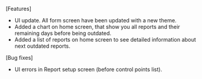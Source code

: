 [Features]
  - UI update. All form screen have been updated with a new theme.
  - Added a chart on home screen, that show you all reports and their remaining days before being outdated.
  - Added a list of reports on home screen to see detailed information about next outdated reports.
 
[Bug fixes]
  - UI errors in Report setup screen (before control points list).